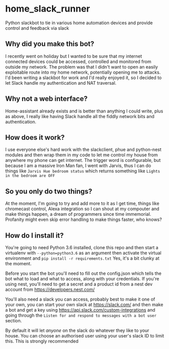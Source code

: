 # home_slack_runner
Python slackbot to tie in various home automation devices and provide control and feedback via slack


## Why did you make this bot?

I recently went on holiday but I wanted to be sure that my internet connected devices could be accessed, controlled and monitored from outside my network. The problem was that I didn't want to open an easily exploitable route into my home network, potentially opening me to attacks. I'd been writing a slackbot for work and I'd really enjoyed it, so I decided to let Slack handle my authentication and NAT traversal. 

## Why not a web interface?
Home-assistant already exists and is better than anything I could write, plus as above, I really like having Slack handle all the fiddly network bits and authentication.

## How does it work?
I use everyone else's hard work with the slackclient, phue and python-nest modules and then wrap them in my code to let me control my house from anywhere my phone can get internet. The trigger word is configurable, but because I am a massive Iron Man fan, I went with Jarvis, thus I can do things like 
`Jarvis Hue bedroom status`
which returns something like
`Lights in the bedroom are OFF` 


## So you only do two things?
At the moment, I'm going to try and add more to it as I get time, things like chromecast control, Alexa integration so I can shout at my compouter and make things happen, a dream of programmers since time immemorial. Profanity might even skip error handling to make things faster, who knows?

## How do I install it? 
You're going to need Python 3.6 installed, clone this repo and then start a virtualenv with `--python=python3.6` as an argument then activate the virtual environment and `pip install -r requirements.txt` Yes, it's a bit clunky at the moment. 

Before you start the bot you'll need to fill out the config.json which tells the bot what to load and what to access, along with your credentials. If you're using nest, you'll need to get a secret and a product id from a nest dev account from https://developers.nest.com/

You'll also need a slack you can access, probably best to make it one of your own, you can start your own slack at https://slack.com/ and then make a bot and get a key using https://api.slack.com/custom-integrations and going through the `Listen for and respond to messages with a bot user` section. 

By default it will let _anyone_ on the slack do whatever they like to your house. You can choose an authorised user using your user's slack ID to limit this. This is strongly recommended
